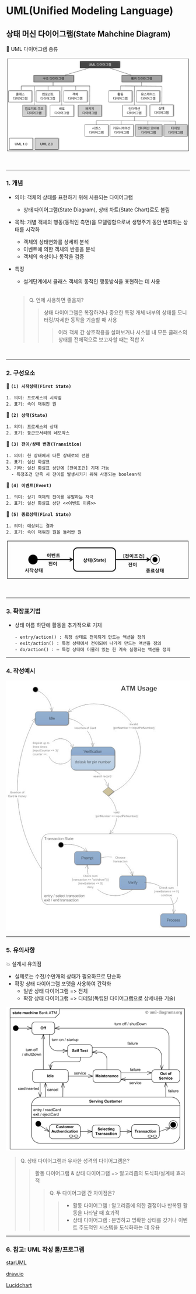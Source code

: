 # UML(Unified Modeling Language) 
## 상태 머신 다이어그램(State Mahchine Diagram)

:pushpin: UML 다이어그램 종류

![구조도](https://github.com/merryminaa/GENERAL-STUDY/blob/master/capture/UML/state%20machine/UML%EA%B5%AC%EC%A1%B0.png)

<br>

*****

### 1. 개념

* 의미: 객체의 상태를 표현하기 위해 사용되는 다이어그램
  - 상태 다이어그램(State Diagram), 상태 차트(State Chart)로도 불림 
* 목적: 개별 객체의 행동(동적인 측면)을 모델링함으로써 생명주기 동안 변화하는 상태를 시각화
  - 객체의 상태변화를 상세히 분석
  - 이벤트에 의한 객체의 반응을 분석
  - 객체의 속성이나 동작을 검증
* 특징
  - 설계단계에서 클래스 객체의 동적인 행동방식을 표현하는 데 사용
  
  <br>

  > Q. 언제 사용하면 좋을까?
  >> 상태 다이어그램은 복잡하거나 중요한 특정 개체 내부의 상태를 모니터링/자세한 동작을 기술할 때 사용
  >>>  여러 객체 간 상호작용을 살펴보거나 시스템 내 모든 클래스의 상태를 전체적으로 보고자할 때는 적합 X

<br>


*****

### 2. 구성요소
:round_pushpin: **`(1) 시작상태(First State)`**
```
1. 의미: 프로세스의 시작점
2. 표기: 속이 채워진 원
```

:round_pushpin:  **`(2) 상태(State)`**
```
1. 의미: 프로세스의 상태
2. 표기: 둥근모서리의 네모박스
```

:round_pushpin:  **`(3) 전이/상태 변경(Transition)`**
```
1. 의미: 한 상태에서 다른 상태로의 전환 
2. 표기: 실선 화살표
3. 기타: 실선 화살표 상단에 [전이조건] 기재 가능
  - 특정조건 만족 시 전이를 발생시키기 위해 사용되는 boolean식
```
:round_pushpin:  **`(4) 이벤트(Event)`**
```
1. 의미: 상기 객체의 전이를 유발하는 자극
2. 표기: 실선 화살표 상단 <<이벤트 이름>>
```
:round_pushpin:  **`(5) 종료상태(Final State)`**
```
1. 의미: 예상되는 결과 
2. 표기: 속이 채워진 원을 둘러싼 원
```

![구성요소](https://github.com/merryminaa/GENERAL-STUDY/blob/master/capture/UML/state%20machine/%EA%B5%AC%EC%84%B1%EC%9A%94%EC%86%8C.JPG)

<br>

*****

### 3. 확장표기법
* 상태 이름 하단에 활동을 추가적으로 기재
  ```
  - entry/action() : 특정 상태로 전이되게 만드는 액션을 정의
  - exit/action() : 특정 상태에서 전이되어 나가게 만드는 액션을 정의
  - do/action() : – 특정 상태에 머물러 있는 한 계속 실행되는 액션을 정의
  ```

*****

### 4. 작성예시

![예시](https://github.com/merryminaa/GENERAL-STUDY/blob/master/capture/UML/state%20machine/%EC%98%88%EC%8B%9C.jpg)


*****

### 5. 유의사항
:boom: 설계시 유의점
  - 실제로는 수천/수만개의 상태가 필요하므로 단순화
  - 확장 상태 다이어그램 포맷을 사용하여 간략화
    - 일반 상태 다이어그램 => 전체 
    - 확장 상태 다이어그램 => 디테일(독립된 다이어그램으로 상세내용 기술)

![예시2](https://github.com/merryminaa/GENERAL-STUDY/blob/master/capture/UML/state%20machine/%EC%98%88%EC%8B%9C2.JPG)

> Q. 상태 다이어그램과 유사한 성격의 다이어그램은?
> > 활동 다이어그램 & 상태 다이어그램 => 알고리즘의 도식화/설계에 효과적
> >> Q. 두 다이어그램 간 차이점은?
> >>> - 활동 다이어그램 : 알고리즘에 의한 결정이나 반복된 활동을 나타날 때 효과적
> >>> - 상태 다이어그램 : 분명하고 명확한 상태를 갖거나 이벤트 주도적인 시스템을 도식화하는 데 유용
 

*****

### 6. 참고: UML 작성 툴/프로그램

[starUML](http://staruml.io)

[draw.io](https://app.diagrams.net)

[Lucidchart](https://www.lucidchart.com/pages)








